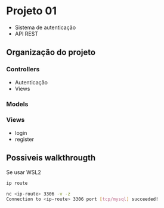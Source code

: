 # Projeto 01
* Sistema de autenticação
* API REST


## Organização do projeto

### Controllers

* Autenticação
* Views

### Models

### Views
* login
* register

## Possiveis walkthrougth
Se usar WSL2 
```bash
ip route 

nc <ip-route> 3306 -v -z
Connection to <ip-route> 3306 port [tcp/mysql] succeeded!
```